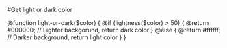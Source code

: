 #Get light or dark color

@function light-or-dark($color) {
	@if (lightness($color) > 50) {
		@return #000000; // Lighter backgorund, return dark color
	}
	@else {
		@return #ffffff; // Darker background, return light color
	}
}
